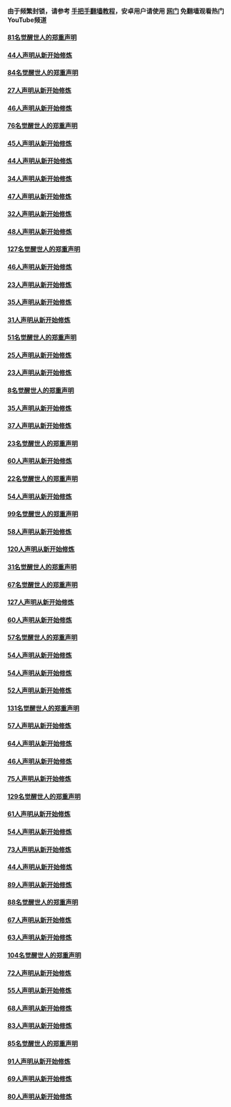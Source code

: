 #### 由于频繁封锁，请参考 [手把手翻墙教程](https://github.com/gfw-breaker/guides/wiki/)，安卓用户请使用 [网门](https://github.com/gfw-breaker/nogfw/blob/master/dl.md?t=03061500) 免翻墙观看热门YouTube频道 

#### [81名觉醒世人的郑重声明](../pages/91/421656.md?t=03061500) 

#### [44人声明从新开始修炼](../pages/91/421544.md?t=03061500) 

#### [84名觉醒世人的郑重声明](../pages/91/421543.md?t=03061500) 

#### [27人声明从新开始修炼](../pages/91/421465.md?t=03061500) 

#### [46人声明从新开始修炼](../pages/91/421454.md?t=03061500) 

#### [76名觉醒世人的郑重声明](../pages/91/421453.md?t=03061500) 

#### [45人声明从新开始修炼](../pages/91/421452.md?t=03061500) 

#### [44人声明从新开始修炼](../pages/91/421422.md?t=03061500) 

#### [34人声明从新开始修炼](../pages/91/421322.md?t=03061500) 

#### [47人声明从新开始修炼](../pages/91/421264.md?t=03061500) 

#### [32人声明从新开始修炼](../pages/91/421225.md?t=03061500) 

#### [48人声明从新开始修炼](../pages/91/421202.md?t=03061500) 

#### [127名觉醒世人的郑重声明](../pages/91/421224.md?t=03061500) 

#### [46人声明从新开始修炼](../pages/91/421203.md?t=03061500) 

#### [23人声明从新开始修炼](../pages/91/421138.md?t=03061500) 

#### [35人声明从新开始修炼](../pages/91/421122.md?t=03061500) 

#### [31人声明从新开始修炼](../pages/91/421081.md?t=03061500) 

#### [51名觉醒世人的郑重声明](../pages/91/421080.md?t=03061500) 

#### [25人声明从新开始修炼](../pages/91/421020.md?t=03061500) 

#### [23人声明从新开始修炼](../pages/91/420884.md?t=03061500) 

#### [8名觉醒世人的郑重声明](../pages/91/420883.md?t=03061500) 

#### [35人声明从新开始修炼](../pages/91/420809.md?t=03061500) 

#### [37人声明从新开始修炼](../pages/91/420766.md?t=03061500) 

#### [23名觉醒世人的郑重声明](../pages/91/420765.md?t=03061500) 

#### [60人声明从新开始修炼](../pages/91/420727.md?t=03061500) 

#### [22名觉醒世人的郑重声明](../pages/91/420726.md?t=03061500) 

#### [54人声明从新开始修炼](../pages/91/420529.md?t=03061500) 

#### [99名觉醒世人的郑重声明](../pages/91/420528.md?t=03061500) 

#### [58人声明从新开始修炼](../pages/91/420198.md?t=03061500) 

#### [120人声明从新开始修炼](../pages/91/420141.md?t=03061500) 

#### [31名觉醒世人的郑重声明](../pages/91/420197.md?t=03061500) 

#### [67名觉醒世人的郑重声明](../pages/91/420140.md?t=03061500) 

#### [127人声明从新开始修炼](../pages/91/420082.md?t=03061500) 

#### [60人声明从新开始修炼](../pages/91/420081.md?t=03061500) 

#### [57名觉醒世人的郑重声明](../pages/91/420080.md?t=03061500) 

#### [54人声明从新开始修炼](../pages/91/419533.md?t=03061500) 

#### [54人声明从新开始修炼](../pages/91/419532.md?t=03061500) 

#### [52人声明从新开始修炼](../pages/91/419531.md?t=03061500) 

#### [131名觉醒世人的郑重声明](../pages/91/419530.md?t=03061500) 

#### [57人声明从新开始修炼](../pages/91/419430.md?t=03061500) 

#### [64人声明从新开始修炼](../pages/91/419429.md?t=03061500) 

#### [46人声明从新开始修炼](../pages/91/419428.md?t=03061500) 

#### [75人声明从新开始修炼](../pages/91/419427.md?t=03061500) 

#### [129名觉醒世人的郑重声明](../pages/91/419426.md?t=03061500) 

#### [61人声明从新开始修炼](../pages/91/419198.md?t=03061500) 

#### [54人声明从新开始修炼](../pages/91/419197.md?t=03061500) 

#### [73人声明从新开始修炼](../pages/91/419196.md?t=03061500) 

#### [44人声明从新开始修炼](../pages/91/419075.md?t=03061500) 

#### [89人声明从新开始修炼](../pages/91/419074.md?t=03061500) 

#### [88名觉醒世人的郑重声明](../pages/91/419195.md?t=03061500) 

#### [67人声明从新开始修炼](../pages/91/419073.md?t=03061500) 

#### [63人声明从新开始修炼](../pages/91/419072.md?t=03061500) 

#### [104名觉醒世人的郑重声明](../pages/91/419071.md?t=03061500) 

#### [72人声明从新开始修炼](../pages/91/418902.md?t=03061500) 

#### [55人声明从新开始修炼](../pages/91/418901.md?t=03061500) 

#### [68人声明从新开始修炼](../pages/91/418900.md?t=03061500) 

#### [83人声明从新开始修炼](../pages/91/418757.md?t=03061500) 

#### [85名觉醒世人的郑重声明](../pages/91/418899.md?t=03061500) 

#### [91人声明从新开始修炼](../pages/91/418756.md?t=03061500) 

#### [69人声明从新开始修炼](../pages/91/418755.md?t=03061500) 

#### [80人声明从新开始修炼](../pages/91/418754.md?t=03061500) 

